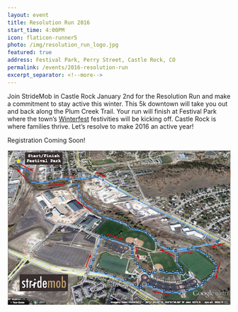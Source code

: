 ```yaml
---
layout: event
title: Resolution Run 2016
start_time: 4:00PM
icon: flaticon-runner5
photo: /img/resolution_run_logo.jpg
featured: true
address: Festival Park, Perry Street, Castle Rock, CO
permalink: /events/2016-resolution-run
excerpt_separator: <!--more-->
---
```


Join StrideMob in Castle Rock January 2nd for the Resolution Run and make a commitment to stay active this winter. This 5k downtown will take you out and back along the Plum Creek Trail. Your run will finish at Festival Park where the town’s [Winterfest](http://visitcastlerock.org/event/season-star-winterfest/) festivities will be kicking off. Castle Rock is where families thrive. Let’s resolve to make 2016 an active year!

Registration Coming Soon!
<!--more-->

<img src="/img/resolution_run_map.png" class="pure-img" alt="Course Map"></img>

